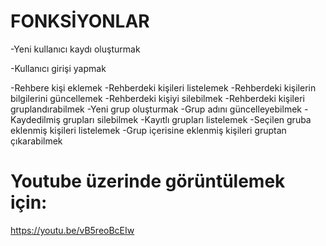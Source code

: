 # FONKSİYONLAR
  -Yeni kullanıcı kaydı oluşturmak
  
  -Kullanıcı girişi yapmak
  
  -Rehbere kişi eklemek
  -Rehberdeki kişileri listelemek
  -Rehberdeki kişilerin bilgilerini güncellemek
  -Rehberdeki kişiyi silebilmek
  -Rehberdeki kişileri gruplandırabilmek
  -Yeni grup oluşturmak
  -Grup adını güncelleyebilmek
  -Kaydedilmiş grupları silebilmek
  -Kayıtlı grupları listelemek
  -Seçilen gruba eklenmiş kişileri listelemek
  -Grup içerisine eklenmiş kişileri gruptan çıkarabilmek

# Youtube üzerinde görüntülemek için:
  https://youtu.be/vB5reoBcEIw
